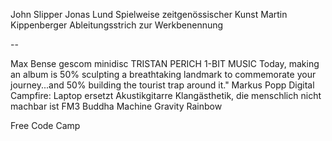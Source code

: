 John Slipper
Jonas Lund
Spielweise zeitgenössischer Kunst
Martin Kippenberger
Ableitungsstrich zur Werkbenennung

--

Max Bense
gescom minidisc
TRISTAN PERICH 1-BIT MUSIC
Today, making an album is 50% sculpting a breathtaking landmark to commemorate your journey...and 50% building the tourist trap around it." Markus Popp
Digital Campfire: Laptop ersetzt Akustikgitarre
Klangästhetik, die menschlich nicht machbar ist
FM3 Buddha Machine
Gravity Rainbow





Free Code Camp